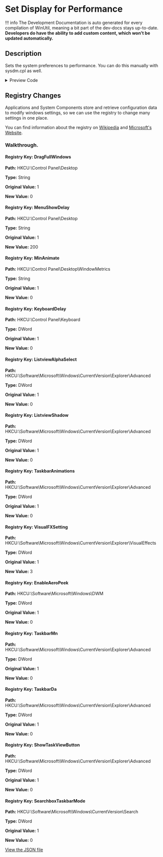 # Set Display for Performance


!!! info
     The Development Documentation is auto generated for every compilation of WinUtil, meaning a bit part of the dev-docs stays up-to-date. **Developers do have the ability to add custom content, which won't be updated automatically.**


## Description

Sets the system preferences to performance. You can do this manually with sysdm.cpl as well.

<!-- BEGIN CUSTOM CONTENT -->

<!-- END CUSTOM CONTENT -->

<details>
<summary>Preview Code</summary>

```json
{
  "Content": "Set Display for Performance",
  "Description": "Sets the system preferences to performance. You can do this manually with sysdm.cpl as well.",
  "category": "z__Advanced Tweaks - CAUTION",
  "panel": "1",
  "Order": "a027_",
  "registry": [
    {
      "Path": "HKCU:\\Control Panel\\Desktop",
      "OriginalValue": "1",
      "Name": "DragFullWindows",
      "Value": "0",
      "Type": "String"
    },
    {
      "Path": "HKCU:\\Control Panel\\Desktop",
      "OriginalValue": "1",
      "Name": "MenuShowDelay",
      "Value": "200",
      "Type": "String"
    },
    {
      "Path": "HKCU:\\Control Panel\\Desktop\\WindowMetrics",
      "OriginalValue": "1",
      "Name": "MinAnimate",
      "Value": "0",
      "Type": "String"
    },
    {
      "Path": "HKCU:\\Control Panel\\Keyboard",
      "OriginalValue": "1",
      "Name": "KeyboardDelay",
      "Value": "0",
      "Type": "DWord"
    },
    {
      "Path": "HKCU:\\Software\\Microsoft\\Windows\\CurrentVersion\\Explorer\\Advanced",
      "OriginalValue": "1",
      "Name": "ListviewAlphaSelect",
      "Value": "0",
      "Type": "DWord"
    },
    {
      "Path": "HKCU:\\Software\\Microsoft\\Windows\\CurrentVersion\\Explorer\\Advanced",
      "OriginalValue": "1",
      "Name": "ListviewShadow",
      "Value": "0",
      "Type": "DWord"
    },
    {
      "Path": "HKCU:\\Software\\Microsoft\\Windows\\CurrentVersion\\Explorer\\Advanced",
      "OriginalValue": "1",
      "Name": "TaskbarAnimations",
      "Value": "0",
      "Type": "DWord"
    },
    {
      "Path": "HKCU:\\Software\\Microsoft\\Windows\\CurrentVersion\\Explorer\\VisualEffects",
      "OriginalValue": "1",
      "Name": "VisualFXSetting",
      "Value": "3",
      "Type": "DWord"
    },
    {
      "Path": "HKCU:\\Software\\Microsoft\\Windows\\DWM",
      "OriginalValue": "1",
      "Name": "EnableAeroPeek",
      "Value": "0",
      "Type": "DWord"
    },
    {
      "Path": "HKCU:\\Software\\Microsoft\\Windows\\CurrentVersion\\Explorer\\Advanced",
      "OriginalValue": "1",
      "Name": "TaskbarMn",
      "Value": "0",
      "Type": "DWord"
    },
    {
      "Path": "HKCU:\\Software\\Microsoft\\Windows\\CurrentVersion\\Explorer\\Advanced",
      "OriginalValue": "1",
      "Name": "TaskbarDa",
      "Value": "0",
      "Type": "DWord"
    },
    {
      "Path": "HKCU:\\Software\\Microsoft\\Windows\\CurrentVersion\\Explorer\\Advanced",
      "OriginalValue": "1",
      "Name": "ShowTaskViewButton",
      "Value": "0",
      "Type": "DWord"
    },
    {
      "Path": "HKCU:\\Software\\Microsoft\\Windows\\CurrentVersion\\Search",
      "OriginalValue": "1",
      "Name": "SearchboxTaskbarMode",
      "Value": "0",
      "Type": "DWord"
    }
  ],
  "InvokeScript": [
    "Set-ItemProperty -Path \"HKCU:\\Control Panel\\Desktop\" -Name \"UserPreferencesMask\" -Type Binary -Value ([byte[]](144,18,3,128,16,0,0,0))"
  ],
  "UndoScript": [
    "Remove-ItemProperty -Path \"HKCU:\\Control Panel\\Desktop\" -Name \"UserPreferencesMask\""
  ]
}
```
</details>

## Registry Changes
Applications and System Components store and retrieve configuration data to modify windows settings, so we can use the registry to change many settings in one place.

You can find information about the registry on [Wikipedia](https://www.wikiwand.com/en/Windows_Registry) and [Microsoft's Website](https://learn.microsoft.com/en-us/windows/win32/sysinfo/registry).
### Walkthrough.
#### Registry Key: DragFullWindows
**Path:** HKCU:\Control Panel\Desktop

**Type:** String

**Original Value:** 1

**New Value:** 0

#### Registry Key: MenuShowDelay
**Path:** HKCU:\Control Panel\Desktop

**Type:** String

**Original Value:** 1

**New Value:** 200

#### Registry Key: MinAnimate
**Path:** HKCU:\Control Panel\Desktop\WindowMetrics

**Type:** String

**Original Value:** 1

**New Value:** 0

#### Registry Key: KeyboardDelay
**Path:** HKCU:\Control Panel\Keyboard

**Type:** DWord

**Original Value:** 1

**New Value:** 0

#### Registry Key: ListviewAlphaSelect
**Path:** HKCU:\Software\Microsoft\Windows\CurrentVersion\Explorer\Advanced

**Type:** DWord

**Original Value:** 1

**New Value:** 0

#### Registry Key: ListviewShadow
**Path:** HKCU:\Software\Microsoft\Windows\CurrentVersion\Explorer\Advanced

**Type:** DWord

**Original Value:** 1

**New Value:** 0

#### Registry Key: TaskbarAnimations
**Path:** HKCU:\Software\Microsoft\Windows\CurrentVersion\Explorer\Advanced

**Type:** DWord

**Original Value:** 1

**New Value:** 0

#### Registry Key: VisualFXSetting
**Path:** HKCU:\Software\Microsoft\Windows\CurrentVersion\Explorer\VisualEffects

**Type:** DWord

**Original Value:** 1

**New Value:** 3

#### Registry Key: EnableAeroPeek
**Path:** HKCU:\Software\Microsoft\Windows\DWM

**Type:** DWord

**Original Value:** 1

**New Value:** 0

#### Registry Key: TaskbarMn
**Path:** HKCU:\Software\Microsoft\Windows\CurrentVersion\Explorer\Advanced

**Type:** DWord

**Original Value:** 1

**New Value:** 0

#### Registry Key: TaskbarDa
**Path:** HKCU:\Software\Microsoft\Windows\CurrentVersion\Explorer\Advanced

**Type:** DWord

**Original Value:** 1

**New Value:** 0

#### Registry Key: ShowTaskViewButton
**Path:** HKCU:\Software\Microsoft\Windows\CurrentVersion\Explorer\Advanced

**Type:** DWord

**Original Value:** 1

**New Value:** 0

#### Registry Key: SearchboxTaskbarMode
**Path:** HKCU:\Software\Microsoft\Windows\CurrentVersion\Search

**Type:** DWord

**Original Value:** 1

**New Value:** 0



<!-- BEGIN SECOND CUSTOM CONTENT -->

<!-- END SECOND CUSTOM CONTENT -->

[View the JSON file](https://github.com/ChrisTitusTech/winutil/tree/main/config/tweaks.json)


